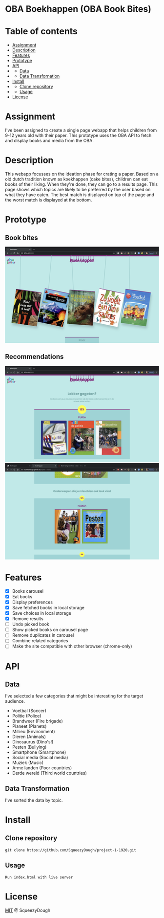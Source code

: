 # OBA Boekhappen (OBA Book Bites)

# Table of contents
* [Assignment](#Assignment)
* [Description](#Description)
* [Features](#Features)
* [Prototype](#Prototype)
* [API](#API)
* * [Data](#Data)
* * [Data Transfornation](#Data-Transformation)
* [Install](#Install)
* * [Clone repository](#Clone-repo)
* * [Usage](#Usage)
* [License](#License)

<a name="Assignment"></a>
# Assignment
I've been assigned to create a single page webapp that helps children from 9-12 years old with their paper. This prototype uses the OBA API to fetch and display books and media from the OBA.

<a name="Description"></a>
# Description
This webapp focusses on the ideation phase for crating a paper. Based on a old dutch tradition known as koekhappen (cake bites), children can eat books of their liking. When they're done, they can go to a results page. This page shows which topics are likely to be preferred by the user based on what they have eaten. The best match is displayed on top of the page and the worst match is displayed at the bottom.

<a name="Prototype"></a>
# Prototype
## Book bites
![](https://github.com/SqueezyDough/project-1-1920/blob/master/github/carousel.png?)
## Recommendations
![](https://github.com/SqueezyDough/project-1-1920/blob/master/github/res1.png?)
![](https://github.com/SqueezyDough/project-1-1920/blob/master/github/res2.png?)

<a name="Features"></a>
# Features
- [X] Books carousel
- [X] Eat books
- [X] Display preferences
- [X] Save fetched books in local storage
- [X] Save choices in local storage
- [X] Remove results
- [ ] Undo picked book
- [ ] Show picked books on carousel page
- [ ] Remove duplicates in carousel
- [ ] Combine related categories
- [ ] Make the site compatible with other browser (chrome-only)

<a name="API"></a>
# API

<a name="Data"></a>
## Data
I've selected a few categories that might be interesting for the target audience.

* Voetbal (Soccer)
* Politie (Police)
* Brandweer (Fire brigade)
* Planeet (Planets)
* Millieu (Environment)
* Dieren (Animals)
* Dinosaurus (Dino's!)
* Pesten (Bullying)
* Smartphone (Smartphone)
* Social media (Social media)
* Muziek (Music)
* Arme landen (Poor countries)
* Derde wereld (Third world countries)

<a name="Data-Transformation"></a>
## Data Transformation
I've sorted the data by topic.

<a name="Install"></a>
# Install
<a name="Clone-repo"></a>
## Clone repository
`git clone https://github.com/SqueezyDough/project-1-1920.git`

<a name="Usage"></a>
## Usage 
`Run index.html with live server`

<a name="License"></a>
# License 
[MIT](https://github.com/SqueezyDough/frontend-applications/blob/master/LICENSE) @ SqueezyDough
